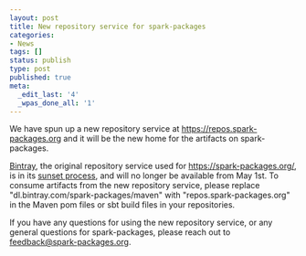 ```yaml
---
layout: post
title: New repository service for spark-packages
categories:
- News
tags: []
status: publish
type: post
published: true
meta:
  _edit_last: '4'
  _wpas_done_all: '1'
---
```

We have spun up a new repository service at <a href="https://repos.spark-packages.org">https://repos.spark-packages.org</a> and it will be the new home for the artifacts on spark-packages.

<a href="https://bintray.com/">Bintray</a>, the original repository service used for <a href="https://spark-packages.org/">https://spark-packages.org/</a>, is in its <a href="https://jfrog.com/blog/into-the-sunset-bintray-jcenter-gocenter-and-chartcenter/">sunset process</a>, and will no longer be available from May 1st. To consume artifacts from the new repository service, please replace "dl.bintray.com/spark-packages/maven" with "repos.spark-packages.org" in the Maven pom files or sbt build files in your repositories.

If you have any questions for using the new repository service, or any general questions for spark-packages, please reach out to feedback@spark-packages.org.
